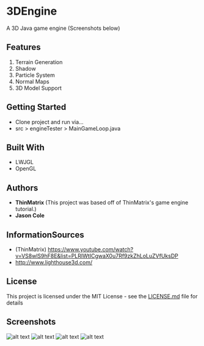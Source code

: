 # 3DEngine

A 3D Java game engine 
(Screenshots below)

## Features

1. Terrain Generation
2. Shadow
3. Particle System
4. Normal Maps
5. 3D Model Support

## Getting Started

* Clone project and run via...
* src > engineTester > MainGameLoop.java

## Built With

* LWJGL
* OpenGL

## Authors

* **ThinMatrix** (This project was based off of ThinMatrix's game engine tutorial.)
* **Jason Cole**

## InformationSources
* (ThinMatrix) https://www.youtube.com/watch?v=VS8wlS9hF8E&list=PLRIWtICgwaX0u7Rf9zkZhLoLuZVfUksDP
* http://www.lighthouse3d.com/

## License

This project is licensed under the MIT License - see the [LICENSE.md](LICENSE.md) file for details

## Screenshots
![alt text](https://github.com/jaymcole/3DEngine/3DEngine_Screenshots/shot1.png)
![alt text](https://github.com/jaymcole/3DEngine/3DEngine_Screenshots/shot2.png)
![alt text](https://github.com/jaymcole/3DEngine/3DEngine_Screenshots/shot3.png)
![alt text](https://github.com/jaymcole/3DEngine/3DEngine_Screenshots/shot4.png)


